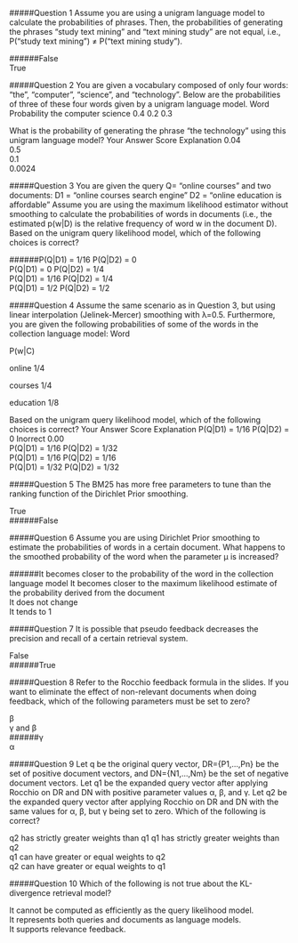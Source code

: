 #####Question 1
Assume you are using a unigram language model to calculate the probabilities of phrases. Then, the probabilities of generating the phrases “study text mining” and “text mining study” are not equal, i.e., P(“study text mining”) ≠ P(“text mining study”).

######False			
True	


#####Question 2
You are given a vocabulary composed of only four words: “the”, “computer”, “science”, and “technology”. Below are the probabilities of three of these four words given by a unigram language model. 
Word	Probability
the    computer science
0.4    0.2      0.3

What is the probability of generating the phrase “the technology” using this unigram language model?
Your Answer		Score	Explanation
0.04			
0.5			
0.1		
0.0024			


#####Question 3
You are given the query Q= “online courses” and two documents:
D1 = “online courses search engine”
D2 = “online education is affordable”
Assume you are using the maximum likelihood estimator without smoothing to calculate the probabilities of words in documents (i.e., the estimated p(w|D) is the relative frequency of word w in the document D). Based on the unigram query likelihood model, which of the following choices is correct?

######P(Q|D1) = 1/16       P(Q|D2) = 0	
P(Q|D1) = 0            P(Q|D2) = 1/4			
P(Q|D1) = 1/16       P(Q|D2) = 1/4			
P(Q|D1) = 1/2         P(Q|D2) = 1/2			


#####Question 4
Assume the same scenario as in Question 3, but using linear interpolation (Jelinek-Mercer) smoothing with λ=0.5. Furthermore, you are given the following probabilities of some of the words in the collection language model:
Word

P(w|C)

online
1/4

courses
1/4

education
1/8


Based on the unigram query likelihood model, which of the following choices is correct?
Your Answer		Score	Explanation
P(Q|D1) = 1/16       P(Q|D2) = 0	Inorrect	0.00	
P(Q|D1) = 1/16       P(Q|D2) = 1/32			
P(Q|D1) = 1/16       P(Q|D2) = 1/16			
P(Q|D1) = 1/32       P(Q|D2) = 1/32			


#####Question 5
The BM25 has more free parameters to tune than the ranking function of the Dirichlet Prior smoothing.

True			
######False	


#####Question 6
Assume you are using Dirichlet Prior smoothing to estimate the probabilities of words in a certain document. What happens to the smoothed probability of the word when the parameter μ is increased?

######It becomes closer to the probability of the word in the collection language model	
It becomes closer to the maximum likelihood estimate of the probability derived from the document			
It does not change			
It tends to 1			


#####Question 7
It is possible that pseudo feedback decreases the precision and recall of a certain retrieval system.

False			
######True		


#####Question 8
Refer to the Rocchio feedback formula in the slides. If you want to eliminate the effect of non-relevant documents when doing feedback, which of the following parameters must be set to zero?

β			
γ and β			
######γ		
α			


#####Question 9
Let q be the original query vector, DR={P1,...,Pn} be the set of positive document vectors, and DN={N1,...,Nm} be the set of negative document vectors. Let q1 be the expanded query vector after applying Rocchio on DR and DN with positive parameter values α, β, and γ. Let q2 be the expanded query vector after applying Rocchio on DR and DN with the same values for α, β, but γ being set to zero. Which of the following is correct?

q2 has strictly greater weights than q1	
q1 has strictly greater weights than q2			
q1 can have greater or equal weights to q2			
q2 can have greater or equal weights to q1			


#####Question 10
Which of the following is not true about the KL-divergence retrieval model?

It cannot be computed as efficiently as the query likelihood model.			
It represents both queries and documents as language models.		
It supports relevance feedback.
